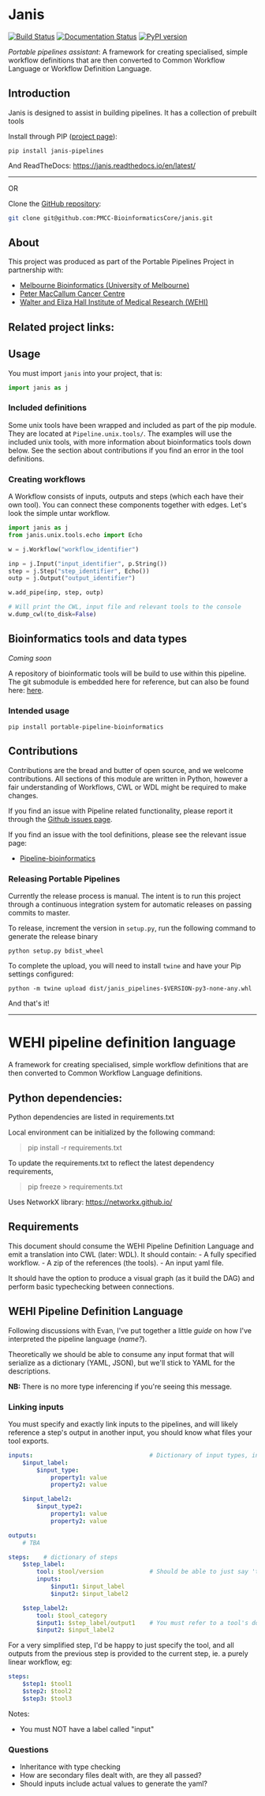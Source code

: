 # Janis

[![Build Status](https://travis-ci.org/PMCC-BioinformaticsCore/janis.svg?branch=master)](https://travis-ci.org/PMCC-BioinformaticsCore/janis)
[![Documentation Status](https://readthedocs.org/projects/janis/badge/?version=latest)](https://janis.readthedocs.io/en/latest/?badge=latest)
[![PyPI version](https://badge.fury.io/py/janis-pipelines.svg)](https://badge.fury.io/py/janis-pipelines)

_Portable pipelines assistant_: A framework for creating specialised, simple workflow definitions that are then converted to Common Workflow Language or Workflow Definition Language.


## Introduction

Janis is designed to assist in building pipelines. It has a collection of prebuilt tools

Install through PIP ([project page](https://pypi.org/project/janis-pipelines/)):
```
pip install janis-pipelines
```

And ReadTheDocs: https://janis.readthedocs.io/en/latest/
___
OR

Clone the [GitHub repository](https://github.com/PMCC-BioinformaticsCore/janis):
```bash
git clone git@github.com:PMCC-BioinformaticsCore/janis.git
```


## About

This project was produced as part of the Portable Pipelines Project in partnership with:
- [Melbourne Bioinformatics (University of Melbourne) ](https://www.melbournebioinformatics.org.au/)
- [Peter MacCallum Cancer Centre](https://www.petermac.org/)
- [Walter and Eliza Hall Institute of Medical Research (WEHI) ](https://www.wehi.edu.au/)

Related project links:
- 

## Usage

You must import `janis` into your project, that is:
```python
import janis as j
``` 

### Included definitions

Some unix tools have been wrapped and included as part of the pip module. They are located at `Pipeline.unix.tools/`.
The examples will use the included unix tools, with more information about bioinformatics tools down below. 
See the section about contributions if you find an error in the tool definitions.

### Creating workflows

A Workflow consists of inputs, outputs and steps (which each have their own tool).
You can connect these components together with edges. Let's look the simple untar workflow.

```python
import janis as j
from janis.unix.tools.echo import Echo 

w = j.Workflow("workflow_identifier")

inp = j.Input("input_identifier", p.String())
step = j.Step("step_identifier", Echo())
outp = j.Output("output_identifier")

w.add_pipe(inp, step, outp)

# Will print the CWL, input file and relevant tools to the console
w.dump_cwl(to_disk=False)
```


## Bioinformatics tools and data types

_Coming soon_

A repository of bioinformatic tools will be build to use within this pipeline. 
The git submodule is embedded here for reference, but can also be found here: [here](https://github.com/PMCC-BioinformaticsCore/pipelines-bioinformatics).

### Intended usage

```
pip install portable-pipeline-bioinformatics
```


## Contributions

Contributions are the bread and butter of open source, and we welcome contributions. 
All sections of this module are written in Python, however a fair understanding of Workflows, CWL or WDL 
might be required to make changes.

If you find an issue with Pipeline related functionality, please report it through the 
[Github issues page](https://github.com/PMCC-BioinformaticsCore/janis/issues).

If you find an issue with the tool definitions, please see the relevant issue page:
- [Pipeline-bioinformatics](https://github.com/PMCC-BioinformaticsCore/pipelines-bioinformatics/issues)


### Releasing Portable Pipelines

Currently the release process is manual. The intent is to run this project through a continuous integration 
system for automatic releases on passing commits to master.

To release, increment the version in `setup.py`, run the following command to generate the release binary
```
python setup.py bdist_wheel
```

To complete the upload, you will need to install `twine` and have your Pip settings configured:

```
python -m twine upload dist/janis_pipelines-$VERSION-py3-none-any.whl
``` 

And that's it!


__________



# WEHI pipeline definition language
A framework for creating specialised, simple workflow definitions that are then converted to Common Workflow Language definitions.

## Python dependencies:

Python dependencies are listed in requirements.txt

Local environment can be initialized by the following command:

>pip install -r requirements.txt

To update the requirements.txt to reflect the latest dependency requirements,

>pip freeze > requirements.txt


Uses NetworkX library: https://networkx.github.io/

## Requirements

This document should consume the WEHI Pipeline Definition Language and emit a translation into CWL (later: WDL). It should contain:
    - A fully specified workflow.
    - A zip of the references (the tools).
    - An input yaml file.

It should have the option to produce a visual graph (as it build the DAG) and perform basic typechecking between connections.

## WEHI Pipeline Definition Language
Following discussions with Evan, I've put together a little _guide_ on how I've interpreted the pipeline language (_name?_).

Theoretically we should be able to consume any input format that will serialize as a dictionary (YAML, JSON), but we'll stick to YAML for the descriptions.

**NB:** There is no more type inferencing if you're seeing this message.

### Linking inputs
You must specify and exactly link inputs to the pipelines, and will likely reference a step's output in another input, you should know what files your tool exports.


```yaml
inputs:                                 # Dictionary of input types, input_labels must be unique
    $input_label:
        $input_type:
            property1: value
            property2: value

    $input_label2:
        $input_type2:
            property1: value
            property2: value

outputs:
    # TBA

steps:    # dictionary of steps
    $step_label:
        tool: $tool/version             # Should be able to just say 'tool' or 'toolCategory' as well
        inputs:
            $input1: $input_label
            $input2: $input_label2

    $step_label2:
        tool: $tool_category
        $input1: $step_label/output1    # You must refer to a tool's documentation to find out the types it exports
        $input2: $input_label2
```

For a very simplified step, I'd be happy to just specify the tool, and all outputs from the previous step is provided to the current step, ie. a purely linear workflow, eg:
```yaml
steps:
    $step1: $tool1
    $step2: $tool2
    $step3: $tool3
```

Notes:
- You must NOT have a label called "input"

### Questions

- Inheritance with type checking
- How are secondary files dealt with, are they all passed?
- Should inputs include actual values to generate the yaml?